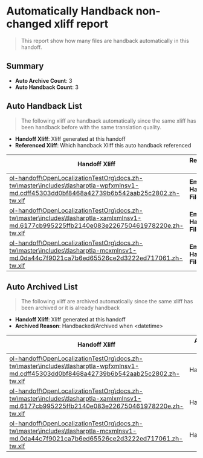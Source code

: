 # Automatically Handback non-changed xliff report
> This report show how many files are handback automatically in this handoff.

## Summary
* **Auto Archive Count**: 3
* **Auto Handback Count**: 3

## Auto Handback List
> The following xliff are handback automatically since the same xliff has been handback before with the same translation quality.

* **Handoff Xliff**: Xliff generated at this handoff
* **Referenced Xliff**: Which handback Xliff this auto handback referenced

| Handoff Xliff | Referenced Xliff | 
| --- | --- | 
| [ol-handoff\OpenLocalizationTestOrg\docs.zh-tw\master\includes\tlasharptla-wpfxmlnsv1-md.cdff45303dd0bf8468a42739b6b542aab25c2802.zh-tw.xlf](https://github.com/OpenLocalizationTestOrg/docs.handoff/blob/cf6987e3d814cf67a3f0146ac3cd81fd4cacb03c/ol-handoff/OpenLocalizationTestOrg/docs.zh-tw/master/includes/tlasharptla-wpfxmlnsv1-md.cdff45303dd0bf8468a42739b6b542aab25c2802.zh-tw.xlf) | **Empty Handoff File** | 
| [ol-handoff\OpenLocalizationTestOrg\docs.zh-tw\master\includes\tlasharptla-xamlxmlnsv1-md.6177cb995225ffb2140e083e226750461978220e.zh-tw.xlf](https://github.com/OpenLocalizationTestOrg/docs.handoff/blob/cf6987e3d814cf67a3f0146ac3cd81fd4cacb03c/ol-handoff/OpenLocalizationTestOrg/docs.zh-tw/master/includes/tlasharptla-xamlxmlnsv1-md.6177cb995225ffb2140e083e226750461978220e.zh-tw.xlf) | **Empty Handoff File** | 
| [ol-handoff\OpenLocalizationTestOrg\docs.zh-tw\master\includes\tlasharptla-mcxmlnsv1-md.0da44c7f9021ca7b6ed65526ce2d3222ed717061.zh-tw.xlf](https://github.com/OpenLocalizationTestOrg/docs.handoff/blob/cf6987e3d814cf67a3f0146ac3cd81fd4cacb03c/ol-handoff/OpenLocalizationTestOrg/docs.zh-tw/master/includes/tlasharptla-mcxmlnsv1-md.0da44c7f9021ca7b6ed65526ce2d3222ed717061.zh-tw.xlf) | **Empty Handoff File** | 

## Auto Archived List
> The following xliff are archived automatically since the same xliff has been archived or it is already handback

* **Handoff Xliff**: Xliff generated at this handoff
* **Archived Reason**: Handbacked/Archived when &lt;datetime&gt;

| Handoff Xliff | Archived Reason | 
| --- | --- | 
| [ol-handoff\OpenLocalizationTestOrg\docs.zh-tw\master\includes\tlasharptla-wpfxmlnsv1-md.cdff45303dd0bf8468a42739b6b542aab25c2802.zh-tw.xlf](https://github.com/OpenLocalizationTestOrg/docs.handoff/blob/cf6987e3d814cf67a3f0146ac3cd81fd4cacb03c/ol-handoff/OpenLocalizationTestOrg/docs.zh-tw/master/includes/tlasharptla-wpfxmlnsv1-md.cdff45303dd0bf8468a42739b6b542aab25c2802.zh-tw.xlf) | Handbacked | 
| [ol-handoff\OpenLocalizationTestOrg\docs.zh-tw\master\includes\tlasharptla-xamlxmlnsv1-md.6177cb995225ffb2140e083e226750461978220e.zh-tw.xlf](https://github.com/OpenLocalizationTestOrg/docs.handoff/blob/cf6987e3d814cf67a3f0146ac3cd81fd4cacb03c/ol-handoff/OpenLocalizationTestOrg/docs.zh-tw/master/includes/tlasharptla-xamlxmlnsv1-md.6177cb995225ffb2140e083e226750461978220e.zh-tw.xlf) | Handbacked | 
| [ol-handoff\OpenLocalizationTestOrg\docs.zh-tw\master\includes\tlasharptla-mcxmlnsv1-md.0da44c7f9021ca7b6ed65526ce2d3222ed717061.zh-tw.xlf](https://github.com/OpenLocalizationTestOrg/docs.handoff/blob/cf6987e3d814cf67a3f0146ac3cd81fd4cacb03c/ol-handoff/OpenLocalizationTestOrg/docs.zh-tw/master/includes/tlasharptla-mcxmlnsv1-md.0da44c7f9021ca7b6ed65526ce2d3222ed717061.zh-tw.xlf) | Handbacked | 

